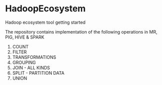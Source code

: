 # HadoopEcosystem
Hadoop ecosystem tool getting started

The repository contains implementation of the following operations in MR, PIG, HIVE & SPARK

1. COUNT
2. FILTER
3. TRANSFORMATIONS
4. GROUPING
5. JOIN - ALL KINDS
6. SPLIT - PARTITION DATA
7. UNION

